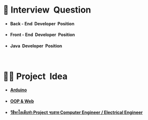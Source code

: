 # 💬 Interview  &nbsp;Question
-  #### Back - End  &nbsp;Developer  &nbsp;Position
-  #### Front - End  &nbsp;Developer  &nbsp;Position
-  #### Java  &nbsp;Developer  &nbsp;Position

<br/>

# 👩‍💻 Project  &nbsp;Idea
- #### [Arduino](https://projecthub.arduino.cc/)
- #### [OOP & Web](https://code-projects.org/)
- #### [วิธีหาไอเดีบทำ Project จบสาย Computer Engineer / Electrical Engineer](https://www.youtube.com/watch?v=hgreOL7dgIA)
      
